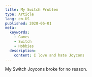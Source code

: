 ```yaml
---
title: My Switch Problem
type: Article
lang: en-US
published: 2020-06-01
meta:
  keywords:
    - Games
    - Switch
    - Hobbies
  description:
    content: I love and hate Joycons
---
```


My Switch Joycons broke for no reason.
